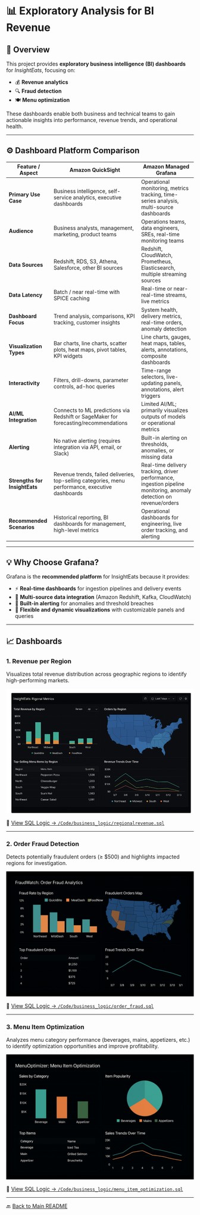 # 📊 Exploratory Analysis for BI Revenue

## 🧠 Overview

This project provides **exploratory business intelligence (BI) dashboards** for _InsightEats_, focusing on:

- 💰 **Revenue analytics**
- 🔍 **Fraud detection**
- 🍽️ **Menu optimization**

These dashboards enable both business and technical teams to gain actionable insights into performance, revenue trends, and operational health.

---

## ⚙️ Dashboard Platform Comparison

| **Feature / Aspect**          | **Amazon QuickSight**                                                                             | **Amazon Managed Grafana**                                                                                          |
| ----------------------------- | ------------------------------------------------------------------------------------------------- | ------------------------------------------------------------------------------------------------------------------- |
| **Primary Use Case**          | Business intelligence, self-service analytics, executive dashboards                               | Operational monitoring, metrics tracking, time-series analysis, multi-source dashboards                             |
| **Audience**                  | Business analysts, management, marketing, product teams                                           | Operations teams, data engineers, SREs, real-time monitoring teams                                                  |
| **Data Sources**              | Redshift, RDS, S3, Athena, Salesforce, other BI sources                                           | Redshift, CloudWatch, Prometheus, Elasticsearch, multiple streaming sources                                         |
| **Data Latency**              | Batch / near real-time with SPICE caching                                                         | Real-time or near-real-time streams, live metrics                                                                   |
| **Dashboard Focus**           | Trend analysis, comparisons, KPI tracking, customer insights                                      | System health, delivery metrics, real-time orders, anomaly detection                                                |
| **Visualization Types**       | Bar charts, line charts, scatter plots, heat maps, pivot tables, KPI widgets                      | Line charts, gauges, heat maps, tables, alerts, annotations, composite dashboards                                   |
| **Interactivity**             | Filters, drill-downs, parameter controls, ad-hoc queries                                          | Time-range selectors, live-updating panels, annotations, alert triggers                                             |
| **AI/ML Integration**         | Connects to ML predictions via Redshift or SageMaker for forecasting/recommendations              | Limited AI/ML; primarily visualizes outputs of models or operational metrics                                        |
| **Alerting**                  | No native alerting (requires integration via API, email, or Slack)                                | Built-in alerting on thresholds, anomalies, or missing data                                                         |
| **Strengths for InsightEats** | Revenue trends, failed deliveries, top-selling categories, menu performance, executive dashboards | Real-time delivery tracking, driver performance, ingestion pipeline monitoring, anomaly detection on revenue/orders |
| **Recommended Scenarios**     | Historical reporting, BI dashboards for management, high-level metrics                            | Operational dashboards for engineering, live order tracking, and alerting                                           |

---

## 💡 Why Choose Grafana?

Grafana is the **recommended platform** for InsightEats because it provides:

- ⚡ **Real-time dashboards** for ingestion pipelines and delivery events
- 🔗 **Multi-source data integration** (Amazon Redshift, Kafka, CloudWatch)
- 🚨 **Built-in alerting** for anomalies and threshold breaches
- 🧩 **Flexible and dynamic visualizations** with customizable panels and queries

---

## 📈 Dashboards

### **1. Revenue per Region**

Visualizes total revenue distribution across geographic regions to identify high-performing markets.

![Revenue Dashboard](/Diagrams/analysis_dashboard.png)

🔗 [View SQL Logic → `/Code/business_logic/regionalrevenue.sql`](/Code/business_logic/regionalrevenue.sql)

---

### **2. Order Fraud Detection**

Detects potentially fraudulent orders (≥ $500) and highlights impacted regions for investigation.

![Fraud Detection](/Diagrams/fraud_detection.png)

🔗 [View SQL Logic → `/Code/business_logic/order_fraud.sql`](/Code/business_logic/order_fraud.sql)

---

### **3. Menu Item Optimization**

Analyzes menu category performance (beverages, mains, appetizers, etc.) to identify optimization opportunities and improve profitability.

![Menu Optimization](/Diagrams/menu_optimization.png)

🔗 [View SQL Logic → `/Code/business_logic/menu_item_optimization.sql`](/Code/business_logic/menu_item_optimization.sql)

---

🔙 [Back to Main README](/README.md)
